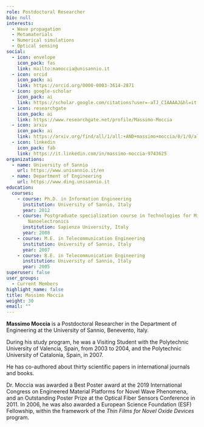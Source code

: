 ```yaml
---
role: Postdoctoral Researcher
bio: null
interests:
  - Wave propagation
  - Metamaterials
  - Numerical simulations
  - Optical sensing
social:
  - icon: envelope
    icon_pack: fas
    link: mailto:mamoccia@unisannio.it
  - icon: orcid
    icon_pack: ai
    link: https://orcid.org/0000-0003-3614-2871
  - icon: google-scholar
    icon_pack: ai
    link: https://scholar.google.com/citations?user=-aTJ_CIAAAAJ&hl=it
  - icon: researchgate
    icon_pack: ai
    link: https://www.researchgate.net/profile/Massimo-Moccia
  - icon: arxiv
    icon_pack: ai
    link: https://arxiv.org/find/all/1/all:+AND+massimo+moccia/0/1/0/all/0/1
  - icon: linkedin
    icon_pack: fab
    link: https://it.linkedin.com/in/massimo-moccia-9743625
organizations:
  - name: University of Sannio
    url: https://www.unisannio.it/en
  - name: Department of Engineering
    url: https://www.ding.unisannio.it
education:
  courses:
    - course: Ph.D. in Information Engineering
      institution: University of Sannio, Italy
      year: 2012
    - course: Postgraduate specialization course in Technologies for Micro and
        Nanoelectronics
      institution: Sapienza University, Italy
      year: 2008
    - course: M.E. in Telecommunication Engineering
      institution: University of Sannio, Italy
      year: 2007
    - course: B.E. in Telecommunication Engineering
      institution: University of Sannio, Italy
      year: 2005
superuser: false
user_groups:
  - Current Members
highlight_name: false
title: Massimo Moccia
weight: 30
email: ""
---
```

**Massimo Moccia** is a Postdoctoral Researcher in the Department of Engineering at the University of Sannio, Benevento, Italy.

During his study program, he was a Visiting Student with the Polytechnic University of Valencia, Spain, from 2003 to 2004, and the Polytechnic University of Catalonia, Spain, in 2007.

He has co-authored about thirty scientific papers in international journals and books. 

Dr. Moccia was awarded a Best Poster award at the 2019 International Congress on Engineered Material Platforms for Novel Wave Phenomena, and an Outstanding Poster Prize at the Optical Fiber Sensors Conference in 2011. In 2006, he was also awarded a European Science Foundation (ESF) Fellowship, within the framework of the *Thin Films for Novel Oxide Devices* program.